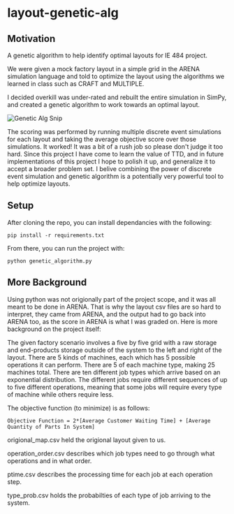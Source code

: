 # layout-genetic-alg
## Motivation
A genetic algorithm to help identify optimal layouts for IE 484 project.

We were given a mock factory layout in a simple grid in the ARENA simulation language and told to optimize the layout using the algorithms we learned in class such as CRAFT and MULTIPLE.

I decided overkill was under-rated and rebuilt the entire simulation in SimPy, and created a genetic algorithm to work towards an optimal layout.

![Genetic Alg Snip](https://github.com/LANUMM/layout-genetic-alg/assets/73083827/bba617fd-2c24-4e5d-b929-8965e45b5261)

The scoring was performed by running multiple discrete event simulations for each layout and taking the average objective score over those simulations.
It worked! It was a bit of a rush job so please don't judge it too hard. Since this project I have come to learn the value of TTD, and in future implementations of this project I hope to polish it up, and generalize it to accept a broader problem set. I belive combining the power of discrete event simulation and genetic algorithm is a potentially very powerful tool to help optimize layouts.  

## Setup 
After cloning the repo, you can install dependancies with the following: 
```
pip install -r requirements.txt
```
From there, you can run the project with:
```
python genetic_algorithm.py
```

## More Background
Using python was not origionally part of the project scope, and it was all meant to be done in ARENA. That is why the layout csv files are so hard to interpret, they came from ARENA, and the output had to go back into ARENA too, as the score in ARENA is what I was graded on. Here is more background on the project itself:

The given factory scenario involves a five by five grid with a raw storage and end-products storage outside of the system to the left and right of the layout. There are 5 kinds of machines, each which has 5 possible operations it can perform. There are 5 of each machine type, making 25 machines total. 
There are ten different job types which arrive based on an exponential distribution. The different jobs require different sequences of up to five different operations, meaning that some jobs will require every type of machine while others require less.

The objective function (to minimize) is as follows:
```
Objective Function = 2*[Average Customer Waiting Time] + [Average Quantity of Parts In System]
```

origional_map.csv held the origional layout given to us.

operation_order.csv describes which job types need to go through what operations and in what order.

ptime.csv describes the processing time for each job at each operation step.

type_prob.csv holds the probabilties of each type of job arriving to the system. 
